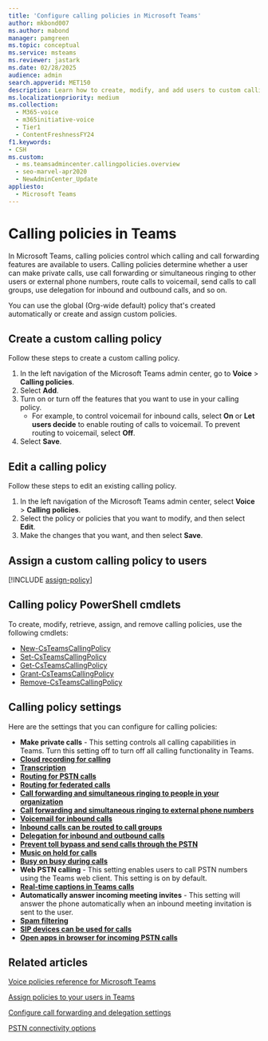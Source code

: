 ```yaml
---
title: 'Configure calling policies in Microsoft Teams'
author: mkbond007
ms.author: mabond
manager: pamgreen
ms.topic: conceptual
ms.service: msteams
ms.reviewer: jastark
ms.date: 02/28/2025
audience: admin
search.appverid: MET150
description: Learn how to create, modify, and add users to custom calling policies in Microsoft Teams, and discover various calling policy settings.
ms.localizationpriority: medium
ms.collection: 
  - M365-voice
  - m365initiative-voice
  - Tier1
  - ContentFreshnessFY24
f1.keywords:
- CSH
ms.custom: 
  - ms.teamsadmincenter.callingpolicies.overview
  - seo-marvel-apr2020
  - NewAdminCenter_Update
appliesto: 
  - Microsoft Teams
---
```


# Calling policies in Teams

In Microsoft Teams, calling policies control which calling and call forwarding features are available to users. Calling policies determine whether a user can make private calls, use call forwarding or simultaneous ringing to other users or external phone numbers, route calls to voicemail, send calls to call groups, use delegation for inbound and outbound calls, and so on.

You can use the global (Org-wide default) policy that's created automatically or create and assign custom policies.

## Create a custom calling policy

Follow these steps to create a custom calling policy.

1. In the left navigation of the Microsoft Teams admin center, go to **Voice** > **Calling policies**.
2. Select **Add**.
3. Turn on or turn off the features that you want to use in your calling policy.
    - For example, to control voicemail for inbound calls, select **On** or **Let users decide** to enable routing of calls to voicemail. To prevent routing to voicemail, select **Off**.
4. Select **Save**.

## Edit a calling policy

Follow these steps to edit an existing calling policy.

1. In the left navigation of the Microsoft Teams admin center, select **Voice** > **Calling policies**.
2. Select the policy or policies that you want to modify, and then select **Edit**.
3. Make the changes that you want, and then select **Save**.

## Assign a custom calling policy to users

[!INCLUDE [assign-policy](includes/assign-policy.md)]

## Calling policy PowerShell cmdlets

To create, modify, retrieve, assign, and remove calling policies, use the following cmdlets:

- [New-CsTeamsCallingPolicy](/powershell/module/teams/new-csteamscallingpolicy)
- [Set-CsTeamsCallingPolicy](/powershell/module/teams/set-csteamscallingpolicy)
- [Get-CsTeamsCallingPolicy](/powershell/module/teams/get-csteamscallingpolicy)
- [Grant-CsTeamsCallingPolicy](/powershell/module/teams/grant-csteamscallingpolicy)
- [Remove-CsTeamsCallingPolicy](/powershell/module/teams/remove-csteamscallingpolicy)

## Calling policy settings

Here are the settings that you can configure for calling policies:

- **Make private calls** - This setting controls all calling capabilities in Teams. Turn this setting off to turn off all calling functionality in Teams.
- **[Cloud recording for calling](call-recording-transcription-captions.md)**
- **[Transcription](call-recording-transcription-captions.md)**
- **[Routing for PSTN calls](inbound-call-routing.md)**
- **[Routing for federated calls](inbound-call-routing.md)**
- **[Call forwarding and simultaneous ringing to people in your organization](user-call-settings.md)**
- **[Call forwarding and simultaneous ringing to external phone numbers](user-call-settings.md)**
- **[Voicemail for inbound calls](set-up-phone-system-voicemail.md)**
- **[Inbound calls can be routed to call groups](call-sharing-and-group-call-pickup.md)**
- **[Delegation for inbound and outbound calls](shared-line-appearance.md)**
- **[Prevent toll bypass and send calls through the PSTN](location-based-routing-enable.md)**
- **[Music on hold for calls](music-on-hold.md)**
- **[Busy on busy during calls](inbound-call-routing.md)**
- **Web PSTN calling** - This setting enables users to call PSTN numbers using the Teams web client. This setting is on by default.
- **[Real-time captions in Teams calls](call-recording-transcription-captions.md)**
- **Automatically answer incoming meeting invites** - This setting will answer the phone automatically when an inbound meeting invitation is sent to the user.
- **[Spam filtering](configure-call-spam-filtering.md)**
- **[SIP devices can be used for calls](sip-gateway-configure.md)**
- **[Open apps in browser for incoming PSTN calls](inbound-call-routing.md)**

## Related articles

[Voice policies reference for Microsoft Teams](settings-policies-reference.md#voice)

[Assign policies to your users in Teams](policy-assignment-overview.md)

[Configure call forwarding and delegation settings](user-call-settings.md)

[PSTN connectivity options](pstn-connectivity.md)
